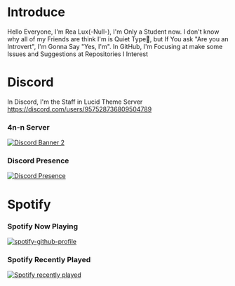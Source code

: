 # Introduce 
Hello Everyone, I'm Rea Lux(-Null-), I'm Only a Student now. I don't know why all of my Friends are think I'm is Quiet Type🗿, but If You ask "Are you an Introvert", I'm Gonna Say "Yes, I'm".
In GitHub, I'm Focusing at make some Issues and Suggestions at Repositories I Interest
# Discord
In Discord, I'm the Staff in Lucid Theme Server
https://discord.com/users/957528736809504789
### 4n-n Server
[![Discord Banner 2](https://discord.com/api/guilds/1192112901339754546/widget.png?style=banner2)](https://discord.gg/TdRpWENfzG)

### Discord Presence
[![Discord Presence](https://lanyard.cnrad.dev/api/957528736809504789)](https://discord.com/users/957528736809504789)

# Spotify
### Spotify Now Playing
[![spotify-github-profile](https://spotify-github-profile.kittinanx.com/api/view?uid=31tvia7rvkqu6esj6mkxlfo5c374&cover_image=true&theme=default&show_offline=false&background_color=121212&interchange=false)](https://github.com/kittinan/spotify-github-profile)
### Spotify Recently Played
[![Spotify recently played](https://spotify-recently-played-readme.vercel.app/api?user=31tvia7rvkqu6esj6mkxlfo5c374)](https://open.spotify.com/user/31tvia7rvkqu6esj6mkxlfo5c374?si=F7jXzX7oSy24X-UU3TUnag)
